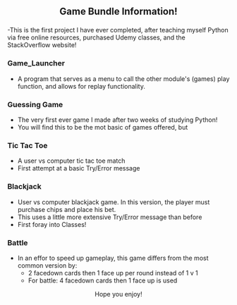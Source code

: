 ## <p align="center">  **Game Bundle Information!**

-This is the first project I have ever completed, after teaching myself Python via free online resources, purchased Udemy classes, and the StackOverflow website!

### Game_Launcher
- A program that serves as a menu to call the other module's (games) play function, and allows for replay functionality.
### Guessing Game
- The very first ever game I made after two weeks of studying Python!
- You will find this to be the mot basic of games offered, but 
### Tic Tac Toe
- A user vs computer tic tac toe match
- First attempt at a basic Try/Error message
### Blackjack
- User vs computer blackjack game. In this version, the player must purchase chips and place his bet. 
- This uses a little more extensive Try/Error message than before
- First foray into Classes!
### Battle
- In an effor to speed up gameplay, this game differs from the most common version by:
    - 2 facedown cards then 1 face up per round instead of 1 v 1
    - For battle: 4 facedown cards then 1 face up is used


<p align="center"> Hope you enjoy!

